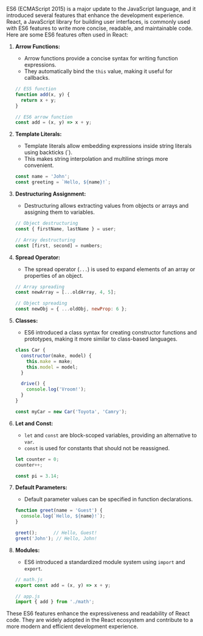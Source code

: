 ES6 (ECMAScript 2015) is a major update to the JavaScript language, and it introduced several features that enhance the development experience. React, a JavaScript library for building user interfaces, is commonly used with ES6 features to write more concise, readable, and maintainable code. Here are some ES6 features often used in React:

1. **Arrow Functions:**
   - Arrow functions provide a concise syntax for writing function expressions.
   - They automatically bind the `this` value, making it useful for callbacks.

   ```javascript
   // ES5 function
   function add(x, y) {
     return x + y;
   }

   // ES6 arrow function
   const add = (x, y) => x + y;
   ```

2. **Template Literals:**
   - Template literals allow embedding expressions inside string literals using backticks (`).
   - This makes string interpolation and multiline strings more convenient.

   ```javascript
   const name = 'John';
   const greeting = `Hello, ${name}!`;
   ```

3. **Destructuring Assignment:**
   - Destructuring allows extracting values from objects or arrays and assigning them to variables.

   ```javascript
   // Object destructuring
   const { firstName, lastName } = user;

   // Array destructuring
   const [first, second] = numbers;
   ```

4. **Spread Operator:**
   - The spread operator (`...`) is used to expand elements of an array or properties of an object.

   ```javascript
   // Array spreading
   const newArray = [...oldArray, 4, 5];

   // Object spreading
   const newObj = { ...oldObj, newProp: 6 };
   ```

5. **Classes:**
   - ES6 introduced a class syntax for creating constructor functions and prototypes, making it more similar to class-based languages.

   ```javascript
   class Car {
     constructor(make, model) {
       this.make = make;
       this.model = model;
     }

     drive() {
       console.log('Vroom!');
     }
   }

   const myCar = new Car('Toyota', 'Camry');
   ```

6. **Let and Const:**
   - `let` and `const` are block-scoped variables, providing an alternative to `var`.
   - `const` is used for constants that should not be reassigned.

   ```javascript
   let counter = 0;
   counter++;

   const pi = 3.14;
   ```

7. **Default Parameters:**
   - Default parameter values can be specified in function declarations.

   ```javascript
   function greet(name = 'Guest') {
     console.log(`Hello, ${name}!`);
   }

   greet();      // Hello, Guest!
   greet('John'); // Hello, John!
   ```

8. **Modules:**
   - ES6 introduced a standardized module system using `import` and `export`.

   ```javascript
   // math.js
   export const add = (x, y) => x + y;

   // app.js
   import { add } from './math';
   ```

These ES6 features enhance the expressiveness and readability of React code. They are widely adopted in the React ecosystem and contribute to a more modern and efficient development experience.